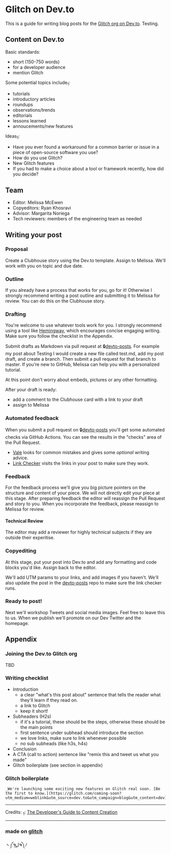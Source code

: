 Glitch on Dev.to
=================

This is a guide for writing blog posts for the [Glitch org on Dev.to](https://dev.to/glitch/). Testing. 

## Content on Dev.to
Basic standards:
- short (150-750 words)
- for a developer audience
- mention Glitch

Some potential topics include<sub>1</sub>:
- tutorials
- introductory articles
- roundups
- observations/trends
- editorials
- lessons learned
- annoucements/new features

Ideas<sub>1</sub>: 
- Have you ever found a workaround for a common barrier or issue in a piece of open-source software you use? 
- How do you use Glitch?
- New Glitch features
- If you had to make a choice about a tool or framework recently, how did you decide?

## Team
- Editor: Melissa McEwen
- Copyeditors: Ryan Khosravi
- Advisor: Margarita Noriega
- Tech reviewers: members of the engineering team as needed

## Writing your post

### Proposal
Create a Clubhouse story using the Dev.to template. Assign to Melissa. We'll work with you on topic and due date. 

### Outline
If you already have a process that works for you, go for it! Otherwise I strongly recommend writing a post outline and submitting it to Melissa for review. You can do this on the Clubhouse story. 

### Drafting
You're welcome to use whatever tools work for you. I strongly recommend using a tool like [Hemingway](http://www.hemingwayapp.com/), which encourages concise engaging writing. Make sure you follow the checklist in the Appendix.

Submit drafts as Markdown via pull request at 🔒[devto-posts](https://github.com/glitchdotcom/devto-posts). For example my post about Testing I would create a new file called test.md, add my post draft, and create a branch. Then submit a pull request for that branch to master. If you're new to GitHub, Melissa can help you with a personalized tutorial.

At this point don't worry about embeds, pictures or any other formatting.

After your draft is ready:
- add a comment to the Clubhouse card with a link to your draft
- assign to Melissa

### Automated feedback
When you submit a pull request on 🔒[devto-posts](https://github.com/glitchdotcom/devto-posts) you'll get some automated checks via GitHub Actions. You can see the results in the "checks" area of the Pull Request.
- [Vale](https://errata-ai.github.io/vale/) looks for common mistakes and gives some _optional_ writing advice. 
- [Link Checker](https://github.com/marketplace/actions/link-checker) visits the links in your post to make sure they work. 

### Feedback
For the feedback process we'll give you big picture pointers on the structure and content of your piece. We will not directly edit your piece at this stage. After preparing feedback the editor will reassign the Pull Request and story to you. When you incorporate the feedback, please reassign to Melissa for review. 

#### Technical Review 
The editor may add a reviewer for highly technical subjects if they are outside their experitise.

### Copyediting
At this stage, put your post into Dev.to and add any formatting and code blocks you'd like. Assign back to the editor. 

We'll add UTM params to your links, and add images if you haven't. We'll also update the post in the [devto-posts](https://github.com/glitchdotcom/devto-posts) repo to make sure the link checker runs.  

### Ready to post!
Next we'll workshop Tweets and social media images. Feel free to leave this to us. When we publish we'll promote on our Dev Twitter and the homepage. 


## Appendix
### Joining the Dev.to Glitch org 
TBD
### Writing checklist
- Introduction
  - a clear "what's this post about" sentence that tells the reader what they'll learn if they read on. 
  - a link to Glitch
  - keep it short!
- Subheaders (H2s)
  - if it's a tutorial, these should be the steps, otherwise these should be the main points
  - first sentence under subhead should introduce the section
  - we love links, make sure to link whenever possible
  - no sub subheads (like h3s, h4s)
- Conclusion
 - A CTA (call to action) sentence like "remix this and tweet us what you made"
 - Glitch boilerplate (see section in appendix)
 
 ### Glitch boilerplate
 
```
_We're launching some exciting new features on Glitch real soon. [Be the first to know.](https://glitch.com/coming-soon?utm_medium=weblink&utm_source=dev.to&utm_campaign=blog&utm_content=dev)_
```

----
Credits:
<sub>1</sub>: [The Developer's Guide
to Content Creation](https://www.developersguidetocontent.com/)


----
### made on [glitch](http://glitch.com)

ヽ༼ຈل͜ຈ༽ﾉ

